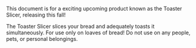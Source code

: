 
This document is for a exciting upcoming product known as the Toaster Slicer, releasing this fall! 

The Toaster Slicer slices your bread and adequately toasts it simultaneously. For use only on loaves of bread! Do not use on any people, pets, or personal belongings.
